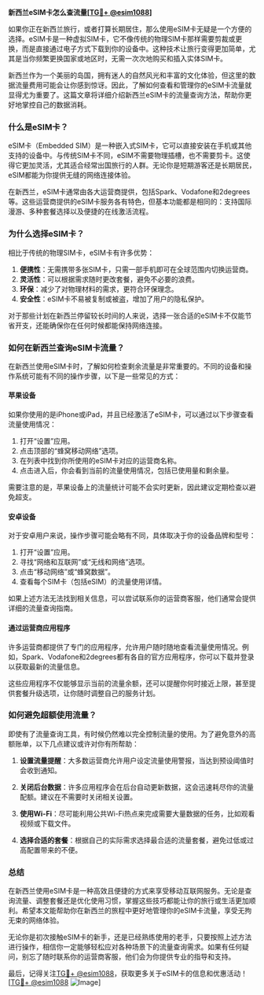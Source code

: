 **新西兰eSIM卡怎么查流量[[TG💪+ @esim1088](https://t.me/s/esim1088)]**

如果你正在新西兰旅行，或者打算长期居住，那么使用eSIM卡无疑是一个方便的选择。eSIM卡是一种虚拟SIM卡，它不像传统的物理SIM卡那样需要剪裁或更换，而是直接通过电子方式下载到你的设备中。这种技术让旅行变得更加简单，尤其是当你频繁更换国家或地区时，无需一次次地购买和插入实体SIM卡。

新西兰作为一个美丽的岛国，拥有迷人的自然风光和丰富的文化体验，但这里的数据流量费用可能会让你感到惊讶。因此，了解如何查看和管理你的eSIM卡流量就显得尤为重要了。这篇文章将详细介绍新西兰eSIM卡的流量查询方法，帮助你更好地掌控自己的数据消耗。

### **什么是eSIM卡？**
eSIM卡（Embedded SIM）是一种嵌入式SIM卡，它可以直接安装在手机或其他支持的设备中。与传统SIM卡不同，eSIM不需要物理插槽，也不需要剪卡。这使得它更加灵活，尤其适合经常出国旅行的人群。无论你是短期游客还是长期居民，eSIM都能为你提供无缝的网络连接体验。

在新西兰，eSIM卡通常由各大运营商提供，包括Spark、Vodafone和2degrees等。这些运营商提供的eSIM卡服务各有特色，但基本功能都是相同的：支持国际漫游、多种套餐选择以及便捷的在线激活流程。

### **为什么选择eSIM卡？**
相比于传统的物理SIM卡，eSIM卡有许多优势：

1. **便携性**：无需携带多张SIM卡，只需一部手机即可在全球范围内切换运营商。
2. **灵活性**：可以根据需求随时更改套餐，避免不必要的浪费。
3. **环保**：减少了对物理材料的需求，更符合环保理念。
4. **安全性**：eSIM卡不易被复制或被盗，增加了用户的隐私保护。

对于那些计划在新西兰停留较长时间的人来说，选择一张合适的eSIM卡不仅能节省开支，还能确保你在任何时候都能保持网络连接。

### **如何在新西兰查询eSIM卡流量？**
在新西兰使用eSIM卡时，了解如何检查剩余流量是非常重要的。不同的设备和操作系统可能有不同的操作步骤，以下是一些常见的方式：

#### **苹果设备**
如果你使用的是iPhone或iPad，并且已经激活了eSIM卡，可以通过以下步骤查看流量使用情况：

1. 打开“设置”应用。
2. 点击顶部的“蜂窝移动网络”选项。
3. 在列表中找到你所使用的eSIM卡对应的运营商名称。
4. 点击进入后，你会看到当前的流量使用情况，包括已使用量和剩余量。

需要注意的是，苹果设备上的流量统计可能不会实时更新，因此建议定期检查以避免超支。

#### **安卓设备**
对于安卓用户来说，操作步骤可能会略有不同，具体取决于你的设备品牌和型号：

1. 打开“设置”应用。
2. 寻找“网络和互联网”或“无线和网络”选项。
3. 点击“移动网络”或“蜂窝数据”。
4. 查看每个SIM卡（包括eSIM）的流量使用详情。

如果上述方法无法找到相关信息，可以尝试联系你的运营商客服，他们通常会提供详细的流量查询指南。

#### **通过运营商应用程序**
许多运营商都提供了专门的应用程序，允许用户随时随地查看流量使用情况。例如，Spark、Vodafone和2degrees都有各自的官方应用程序，你可以下载并登录以获取最新的流量信息。

这些应用程序不仅能够显示当前的流量余额，还可以提醒你何时接近上限，甚至提供套餐升级选项，让你随时调整自己的服务计划。

### **如何避免超额使用流量？**
即使有了流量查询工具，有时候仍然难以完全控制流量的使用。为了避免意外的高额账单，以下几点建议或许对你有所帮助：

1. **设置流量提醒**：大多数运营商允许用户设定流量使用警报，当达到预设阈值时会收到通知。
   
2. **关闭后台数据**：许多应用程序会在后台自动更新数据，这会迅速耗尽你的流量配额。建议在不需要时关闭相关设置。

3. **使用Wi-Fi**：尽可能利用公共Wi-Fi热点来完成需要大量数据的任务，比如观看视频或下载文件。

4. **选择合适的套餐**：根据自己的实际需求选择最合适的流量套餐，避免过低或过高配置带来的不便。

### **总结**
在新西兰使用eSIM卡是一种高效且便捷的方式来享受移动互联网服务。无论是查询流量、调整套餐还是优化使用习惯，掌握这些技巧都能让你的旅行或生活更加顺利。希望本文能帮助你在新西兰的旅程中更好地管理你的eSIM卡流量，享受无拘无束的网络体验。

无论你是初次接触eSIM卡的新手，还是已经熟练使用的老手，只要按照上述方法进行操作，相信你一定能够轻松应对各种场景下的流量查询需求。如果有任何疑问，别忘了随时联系你的运营商客服，他们会为你提供专业的指导和支持。

最后，记得关注[TG💪+ @esim1088](https://t.me/s/esim1088)，获取更多关于eSIM卡的信息和优惠活动！[[TG💪+ @esim1088](https://t.me/s/esim1088) ![Image](https://i.postimg.cc/4NQfJmqS/Snipaste-2025-05-13-00-14-12.png)]